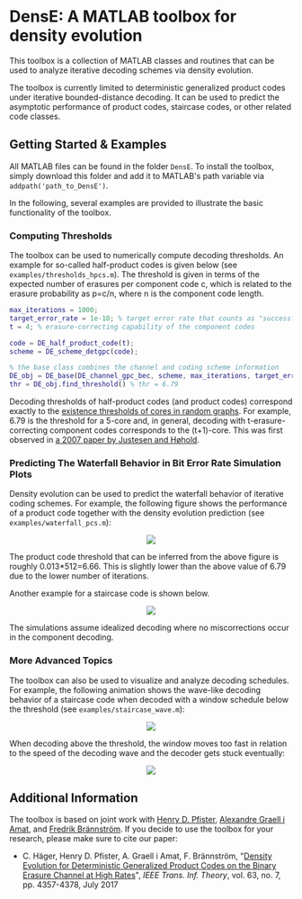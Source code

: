 # DensE: A MATLAB toolbox for density evolution

This toolbox is a collection of MATLAB classes and routines that can
be used to analyze iterative decoding schemes via density evolution. 

The toolbox is currently limited to deterministic generalized product
codes under iterative bounded-distance decoding. It can be used to
predict the asymptotic performance of product codes, staircase codes,
or other related code classes. 

## Getting Started & Examples

All MATLAB files can be found in the folder `DensE`. To install the
toolbox, simply download this folder and add it to MATLAB's path
variable via `addpath('path_to_DensE')`. 

In the following, several examples are provided to illustrate the
basic functionality of the toolbox. 

### Computing Thresholds

The toolbox can be used to numerically compute decoding thresholds. An
example for so-called half-product codes is given below (see 
`examples/thresholds_hpcs.m`). The threshold is given in terms of the
expected number of erasures per component code c, which is related to
the erasure probability as p=c/n, where n is the component code length. 

```Matlab
max_iterations = 1000;
target_error_rate = 1e-10; % target error rate that counts as "successful decoding"
t = 4; % erasure-correcting capability of the component codes

code = DE_half_product_code(t); 
scheme = DE_scheme_detgpc(code);

% the base class combines the channel and coding scheme information
DE_obj = DE_base(DE_channel_gpc_bec, scheme, max_iterations, target_error_rate); 
thr = DE_obj.find_threshold() % thr = 6.79
```

Decoding thresholds of half-product codes (and product codes)
correspond exactly to the [existence thresholds of cores in random
graphs](https://www.sciencedirect.com/science/article/pii/S0095895696900362).
For example, 6.79 is the threshold for a 5-core and, in general,
decoding with t-erasure-correcting component codes corresponds to the
(t+1)-core. This was first observed in [a 2007 paper by Justesen and
Høhold](https://ieeexplore.ieee.org/abstract/document/4313069/). 

### Predicting The Waterfall Behavior in Bit Error Rate Simulation Plots

Density evolution can be used to predict the waterfall behavior of
iterative coding schemes. For example, the following figure shows the
performance of a product code together with the density evolution
prediction (see `examples/waterfall_pcs.m`):

<p align="center"> 
<img src="http://www.christianhaeger.de/waterfall_pc.jpg">
</p>

The product code threshold that can be inferred from the above figure
is roughly 0.013*512=6.66. This is slightly lower than the above value
of 6.79 due to the lower number of iterations. 

Another example for a staircase code is shown below. 

<p align="center"> 
<img src="http://www.christianhaeger.de/waterfall_staircase.jpg">
</p>

The simulations assume idealized decoding where no miscorrections
occur in the component decoding. 

### More Advanced Topics

The toolbox can also be used to visualize and analyze decoding
schedules. For example, the following animation shows the wave-like
decoding behavior of a staircase code when decoded with a window
schedule below the threshold (see `examples/staircase_wave.m`):

<p align="center"> 
<img src="http://www.christianhaeger.de/staircase_wave1.gif">
</p>

When decoding above the threshold, the window moves too fast in
relation to the speed of the decoding wave and the decoder gets stuck
eventually: 

<p align="center"> 
<img src="http://www.christianhaeger.de/staircase_wave2.gif">
</p>

## Additional Information

The toolbox is based on joint work with [Henry D.
Pfister](http://pfister.ee.duke.edu), [Alexandre Graell i
Amat](https://sites.google.com/site/agraellamat/), and [Fredrik
Brännström](https://www.chalmers.se/en/staff/Pages/fredrik-brannstrom.aspx).
If you decide to use the toolbox for your research, please make sure
to cite our paper:

* C. Häger, Henry D. Pfister, A. Graell i Amat, F.
Brännström, "[Density Evolution for Deterministic
Generalized Product Codes on the Binary Erasure Channel at High
Rates](http://arxiv.org/pdf/1512.00433v2.pdf)", *IEEE Trans. Inf.
Theory*, vol. 63, no. 7, pp. 4357-4378, July 2017


